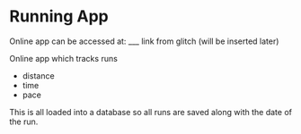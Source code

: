 # Running App

Online app can be accessed at: ___ link from glitch (will be inserted later)

Online app which tracks runs
* distance
* time
* pace

This is all loaded into a database so all runs are saved along with the date of the run.
